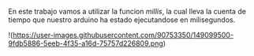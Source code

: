 En este trabajo vamos a utilizar la funcion *millis*, la cual lleva la cuenta de tiempo que nuestro arduino ha estado ejecutandose en milisegundos. 

!(https://user-images.githubusercontent.com/90753350/149099500-9fdb5886-5eeb-4f35-a16d-75757d226809.png)
